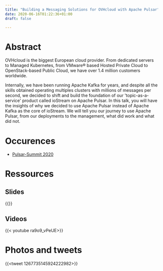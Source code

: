 ```yaml
---
title: "Building a Messaging Solutions for OVHcloud with Apache Pulsar"
date: 2020-06-16T01:22:36+01:00
draft: false

---
```


# Abstract

OVHcloud is the biggest European cloud provider. From dedicated servers to Managed Kubernetes, from VMware® based Hosted Private Cloud to OpenStack-based Public Cloud, we have over 1.4 million customers worldwide.

Internally, we have been running Apache Kafka for years, and despite all the skills obtained operating multiples clusters with millions of messages per second, we decided to shift and build the foundation of our 'topic-as-a-service' product called ioStream on Apache Pulsar.
In this talk, you will have the insights of why we decided to use Apache Pulsar instead of Apache Kafka as the core of ioStream. We will tell you our journey to use Apache Pulsar, from our deployments to the management, what did work and what did not.

# Occurences

* [Pulsar-Summit 2020](https://pulsar-summit.org/sessions/building-a-messaging-solutions-for-ovhcloud-with-apache-pulsar)

# Ressources


## Slides

{{<gslides link="https://docs.google.com/presentation/d/1CRqjJOd6B5lMAY9uK7hat7TrO0boGyM3vYrOk2rbYCM/edit?usp=sharing" embedded="https://docs.google.com/presentation/d/1CRqjJOd6B5lMAY9uK7hat7TrO0boGyM3vYrOk2rbYCM">}}

## Videos

{{< youtube ra9o9_vPeUE>}}

# Photos and tweets

{{<tweet 1267735145924222982>}}
